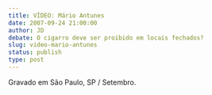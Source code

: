 ```yaml
---
title: VÍDEO: Mário Antunes
date: 2007-09-24 21:00:00
author: JD
debate: O cigarro deve ser proibido em locais fechados?
slug: video-mario-antunes
status: publish 
type: post
---
```



Gravado em São Paulo, SP / Setembro.


